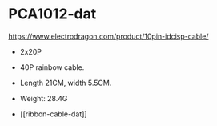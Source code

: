 
# PCA1012-dat

https://www.electrodragon.com/product/10pin-idcisp-cable/

- 2x20P
- 40P rainbow cable.
- Length 21CM, width 5.5CM.
- Weight: 28.4G

- [[ribbon-cable-dat]]
